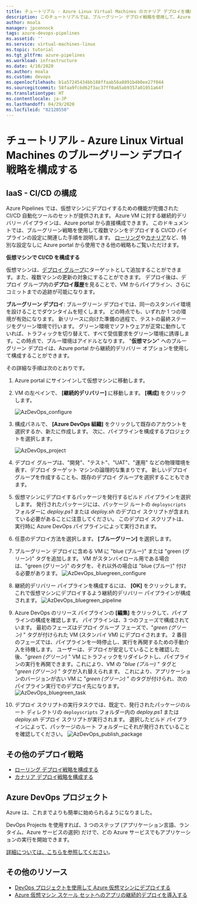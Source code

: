 ```yaml
---
title: チュートリアル - Azure Linux Virtual Machines のカナリア デプロイを構成する
description: このチュートリアルでは、ブルーグリーン デプロイ戦略を使用して、Azure 仮想マシンのグループを更新する継続的デプロイ (CD) パイプラインのセットアップ方法について説明します。
author: moala
manager: jpconnock
tags: azure-devops-pipelines
ms.assetid: ''
ms.service: virtual-machines-linux
ms.topic: tutorial
ms.tgt_pltfrm: azure-pipelines
ms.workload: infrastructure
ms.date: 4/10/2020
ms.author: moala
ms.custom: devops
ms.openlocfilehash: b1a57245434bb188ffaab56a8891b4b0ee27f044
ms.sourcegitcommit: 58faa9fcbd62f3ac37ff0a65ab9357a01051a64f
ms.translationtype: HT
ms.contentlocale: ja-JP
ms.lasthandoff: 04/29/2020
ms.locfileid: "82120550"
---
```

# <a name="tutorial---configure-blue-green-deployment-strategy-for-azure-linux-virtual-machines"></a>チュートリアル - Azure Linux Virtual Machines のブルーグリーン デプロイ戦略を構成する


## <a name="iaas---configure-cicd"></a>IaaS - CI/CD の構成 
Azure Pipelines では、仮想マシンにデプロイするための機能が完備された CI/CD 自動化ツールのセットが提供されます。 Azure VM に対する継続的デリバリー パイプラインは、Azure portal から直接構成できます。 このドキュメントでは、ブルーグリーン戦略を使用して複数マシンをデプロイする CI/CD パイプラインの設定に関連した手順を説明します。 [ローリング](https://aka.ms/AA7jlh8)や[カナリア](https://aka.ms/AA7jdrz)など、特別な設定なしに Azure portal から使用できる他の戦略もご覧いただけます。 

 
 **仮想マシンで CI/CD を構成する**

仮想マシンは、[デプロイ グループ](https://docs.microsoft.com/azure/devops/pipelines/release/deployment-groups)にターゲットとして追加することができます。また、複数マシンの更新の対象にすることができます。 デプロイ後は、デプロイ グループ内の**デプロイ履歴**を見ることで、VM からパイプライン、さらにコミットまでの追跡が可能になります。 
 
  
**ブルーグリーン デプロイ**: ブルーグリーン デプロイでは、同一のスタンバイ環境を設けることでダウンタイムを短くします。 どの時点でも、いずれか 1 つの環境が有効になります。 新リリースに向けた準備の過程で、テストの最終ステージをグリーン環境で行います。 グリーン環境でソフトウェアが正常に動作していれば、トラフィックを切り替えて、すべて受信要求をグリーン環境に誘導します。この時点で、ブルー環境はアイドルとなります。
"**仮想マシン**" へのブルーグリーン デプロイは、Azure portal から継続的デリバリー オプションを使用して構成することができます。 

その詳細な手順は次のとおりです。

1. Azure portal にサインインして仮想マシンに移動します。 
2. VM の左ペインで、 **[継続的デリバリー]** に移動します。 **[構成]** をクリックします。 

   ![AzDevOps_configure](media/tutorial-devops-azure-pipelines-classic/azure-devops-configure.png) 
3. 構成パネルで、 **[Azure DevOps 組織]** をクリックして既存のアカウントを選択するか、新たに作成します。 次に、パイプラインを構成するプロジェクトを選択します。  


   ![AzDevOps_project](media/tutorial-devops-azure-pipelines-classic/azure-devops-rolling.png) 
4. デプロイ グループは、"開発"、"テスト"、"UAT"、"運用" などの物理環境を表す、デプロイ ターゲット マシンの論理的な集まりです。 新しいデプロイ グループを作成することも、既存のデプロイ グループを選択することもできます。 
5. 仮想マシンにデプロイするパッケージを発行するビルド パイプラインを選択します。 発行されたパッケージには、パッケージ ルートの `deployscripts` フォルダーに _deploy.ps1_ または _deploy.sh_ のデプロイ スクリプトが含まれている必要があることに注意してください。 このデプロイ スクリプトは、実行時に Azure DevOps パイプラインによって実行されます。
6. 任意のデプロイ方法を選択します。 **[ブルーグリーン]** を選択します。
7. ブルーグリーン デプロイに含める VM に "blue (ブルー)" または "green (グリーン)" タグを追加します。 VM がスタンバイロール用である場合は、"green (グリーン)" のタグを、それ以外の場合は "blue (ブルー)" 付ける必要があります。
![AzDevOps_bluegreen_configure](media/tutorial-devops-azure-pipelines-classic/azure-devops-blue-green-configure.png)

8. 継続的デリバリー パイプラインを構成するには、 **[OK]** をクリックします。 これで仮想マシンにデプロイするよう継続的デリバリー パイプラインが構成されます。
![AzDevOps_bluegreen_pipeline](media/tutorial-devops-azure-pipelines-classic/azure-devops-blue-green-pipeline.png)


9. Azure DevOps のリリース パイプラインの **[編集]** をクリックして、パイプラインの構成を確認します。 パイプラインは、3 つのフェーズで構成されています。 最初のフェーズはデプロイ グループ フェーズで、"_green (グリーン)_ " タグが付けられた VM (スタンバイ VM) にデプロイされます。 2 番目のフェーズでは、パイプラインを一時停止し、実行を再開するための手動介入を待機します。 ユーザーは、デプロイが安定していることを確認した後、"_green (グリーン)_ " VM にトラフィックをリダイレクトし、パイプラインの実行を再開できます。これにより、VM の "_blue (ブルー)_ " タグと "_green (グリーン)_ " タグが入れ替えられます。 これにより、アプリケーションのバージョンが古い VM に "_green (グリーン)_ " のタグが付けられ、次のパイプライン実行でのデプロイ先になります。
![AzDevOps_bluegreen_task](media/tutorial-devops-azure-pipelines-classic/azure-devops-blue-green-tasks.png)


10. デプロイ スクリプトの実行タスクでは、既定で、発行されたパッケージのルート ディレクトリの `deployscripts` フォルダー内の _deploy.ps1_ または _deploy.sh_ デプロイ スクリプトが実行されます。 選択したビルド パイプラインによって、パッケージのルート フォルダーにそれが発行されていることを確認してください。
![AzDevOps_publish_package](media/tutorial-deployment-strategy/package.png)




## <a name="other-deployment-strategies"></a>その他のデプロイ戦略
- [ローリング デプロイ戦略を構成する](https://aka.ms/AA7jlh8)
- [カナリア デプロイ戦略を構成する](https://aka.ms/AA7jdrz)

## <a name="azure-devops-project"></a>Azure DevOps プロジェクト 
Azure は、これまでよりも簡単に始められるようになりました。
 
DevOps Projects を使用すれば、3 つのステップ (アプリケーション言語、ランタイム、Azure サービスの選択) だけで、どの Azure サービスでもアプリケーションの実行を開始できます。
 
[詳細については、こちらを参照してください](https://azure.microsoft.com/features/devops-projects/ )。
 
## <a name="additional-resources"></a>その他のリソース 
- [DevOps プロジェクトを使用して Azure 仮想マシンにデプロイする](https://docs.microsoft.com/azure/devops-project/azure-devops-project-vms)
- [Azure 仮想マシン スケール セットへのアプリの継続的デプロイを導入する](https://docs.microsoft.com/azure/devops/pipelines/apps/cd/azure/deploy-azure-scaleset)
